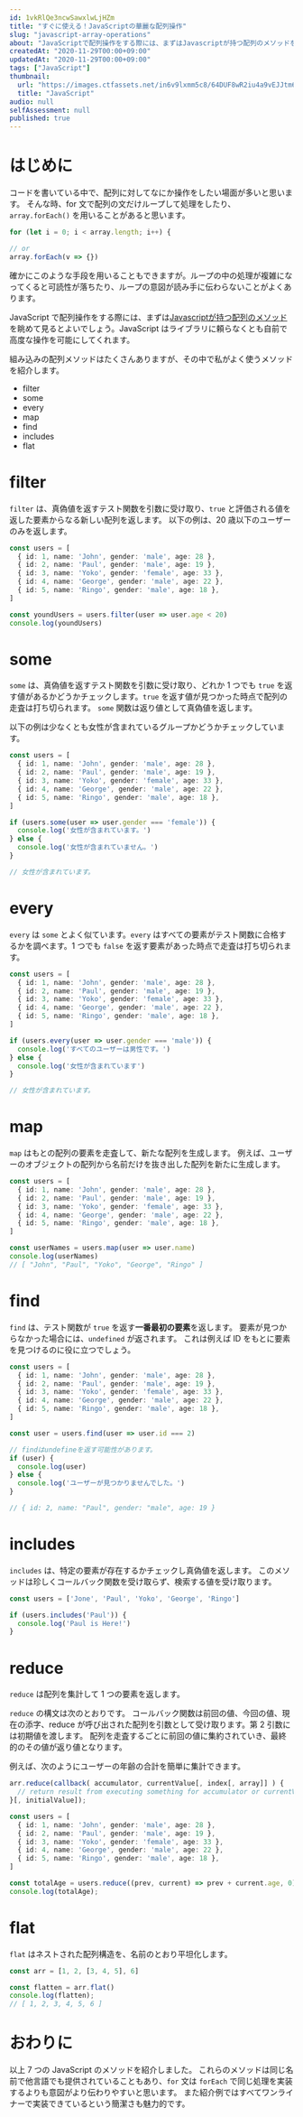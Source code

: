 ```yaml
---
id: 1vkRlQe3ncwSawxlwLjHZm
title: "すぐに使える！JavaScriptの華麗な配列操作"
slug: "javascript-array-operations"
about: "JavaScriptで配列操作をする際には、まずはJavascriptが持つ配列のメソッドを眺めて見るとよいでしょう。JavaScriptはライブラリに頼らなくとも自前で高度な操作を可能にしてくれます。  組み込みの配列メソッドはたくさんありますが、その中で私がよく使うメソッドを紹介します。"
createdAt: "2020-11-29T00:00+09:00"
updatedAt: "2020-11-29T00:00+09:00"
tags: ["JavaScript"]
thumbnail:
  url: "https://images.ctfassets.net/in6v9lxmm5c8/64DUF8wR2iu4a9vEJJtm6t/d8cb5ccd5a4e1b9bf6f5a7e02c306c8f/javascript.png"
  title: "JavaScript"
audio: null
selfAssessment: null
published: true
---
```

# はじめに

コードを書いている中で、配列に対してなにか操作をしたい場面が多いと思います。
そんな時、for 文で配列の文だけループして処理をしたり、`array.forEach()` を用いることがあると思います。

```ts
for (let i = 0; i < array.length; i++) {

// or 
array.forEach(v => {})
```

確かにこのような手段を用いることもできますが。ループの中の処理が複雑になってくると可読性が落ちたり、ループの意図が読み手に伝わらないことがよくあります。

JavaScript で配列操作をする際には、まずは[Javascriptが持つ配列のメソッド](https://developer.mozilla.org/ja/docs/Web/JavaScript/Reference/Global_Objects/Array)を眺めて見るとよいでしょう。JavaScript はライブラリに頼らなくとも自前で高度な操作を可能にしてくれます。

組み込みの配列メソッドはたくさんありますが、その中で私がよく使うメソッドを紹介します。

- filter
- some
- every
- map
- find
- includes
- flat

# filter

`filter` は、真偽値を返すテスト関数を引数に受け取り、`true` と評価される値を返した要素からなる新しい配列を返します。
以下の例は、20 歳以下のユーザーのみを返します。

```typescript
const users = [
  { id: 1, name: 'John', gender: 'male', age: 28 },
  { id: 2, name: 'Paul', gender: 'male', age: 19 },
  { id: 3, name: 'Yoko', gender: 'female', age: 33 },
  { id: 4, name: 'George', gender: 'male', age: 22 },
  { id: 5, name: 'Ringo', gender: 'male', age: 18 },
]

const youndUsers = users.filter(user => user.age < 20)
console.log(youndUsers)

```

# some

`some` は、真偽値を返すテスト関数を引数に受け取り、どれか 1 つでも `true` を返す値があるかどうかチェックします。`true` を返す値が見つかった時点で配列の走査は打ち切られます。
`some` 関数は返り値として真偽値を返します。

以下の例は少なくとも女性が含まれているグループかどうかチェックしています。

```typescript
const users = [
  { id: 1, name: 'John', gender: 'male', age: 28 },
  { id: 2, name: 'Paul', gender: 'male', age: 19 },
  { id: 3, name: 'Yoko', gender: 'female', age: 33 },
  { id: 4, name: 'George', gender: 'male', age: 22 },
  { id: 5, name: 'Ringo', gender: 'male', age: 18 },
]

if (users.some(user => user.gender === 'female')) {
  console.log('女性が含まれています。')
} else {
  console.log('女性が含まれていません。')
}

// 女性が含まれています。
```

# every

`every` は `some` とよく似ています。`every` はすべての要素がテスト関数に合格するかを調べます。1 つでも `false` を返す要素があった時点で走査は打ち切られます。

```typescript
const users = [
  { id: 1, name: 'John', gender: 'male', age: 28 },
  { id: 2, name: 'Paul', gender: 'male', age: 19 },
  { id: 3, name: 'Yoko', gender: 'female', age: 33 },
  { id: 4, name: 'George', gender: 'male', age: 22 },
  { id: 5, name: 'Ringo', gender: 'male', age: 18 },
]

if (users.every(user => user.gender === 'male')) {
  console.log('すべてのユーザーは男性です。')
} else {
  console.log('女性が含まれています')
}

// 女性が含まれています。
```

# map

`map` はもとの配列の要素を走査して、新たな配列を生成します。
例えば、ユーザーのオブジェクトの配列から名前だけを抜き出した配列を新たに生成します。

```typescript
const users = [
  { id: 1, name: 'John', gender: 'male', age: 28 },
  { id: 2, name: 'Paul', gender: 'male', age: 19 },
  { id: 3, name: 'Yoko', gender: 'female', age: 33 },
  { id: 4, name: 'George', gender: 'male', age: 22 },
  { id: 5, name: 'Ringo', gender: 'male', age: 18 },
]

const userNames = users.map(user => user.name)
console.log(userNames)
// [ "John", "Paul", "Yoko", "George", "Ringo" ]
```

# find

`find` は、テスト関数が `true` を返す**一番最初の要素**を返します。
要素が見つからなかった場合には、`undefined` が返されます。
これは例えば ID をもとに要素を見つけるのに役に立つでしょう。

```typescript
const users = [
  { id: 1, name: 'John', gender: 'male', age: 28 },
  { id: 2, name: 'Paul', gender: 'male', age: 19 },
  { id: 3, name: 'Yoko', gender: 'female', age: 33 },
  { id: 4, name: 'George', gender: 'male', age: 22 },
  { id: 5, name: 'Ringo', gender: 'male', age: 18 },
]

const user = users.find(user => user.id === 2)

// findはundefineを返す可能性があります。
if (user) {
  console.log(user)
} else {
  console.log('ユーザーが見つかりませんでした。')
}

// { id: 2, name: "Paul", gender: "male", age: 19 }
```

# includes

`includes` は、特定の要素が存在するかチェックし真偽値を返します。
このメソッドは珍しくコールバック関数を受け取らず、検索する値を受け取ります。

```typescript
const users = ['Jone', 'Paul', 'Yoko', 'George', 'Ringo']

if (users.includes('Paul')) {
  console.log('Paul is Here!')
}
```

# reduce

`reduce` は配列を集計して 1 つの要素を返します。

`reduce` の構文は次のとおりです。
コールバック関数は前回の値、今回の値、現在の添字、reduce が呼び出された配列を引数として受け取ります。第 2 引数には初期値を渡します。
配列を走査するごとに前回の値に集約されていき、最終的のその値が返り値となります。

例えば、次のようにユーザーの年齢の合計を簡単に集計できます。
```js
arr.reduce(callback( accumulator, currentValue[, index[, array]] ) {
  // return result from executing something for accumulator or currentValue
}[, initialValue]);
```

```typescript
const users = [
  { id: 1, name: 'John', gender: 'male', age: 28 },
  { id: 2, name: 'Paul', gender: 'male', age: 19 },
  { id: 3, name: 'Yoko', gender: 'female', age: 33 },
  { id: 4, name: 'George', gender: 'male', age: 22 },
  { id: 5, name: 'Ringo', gender: 'male', age: 18 },
]

const totalAge = users.reduce((prev, current) => prev + current.age, 0)
console.log(totalAge);
```

# flat

`flat` はネストされた配列構造を、名前のとおり平坦化します。

```typescript
const arr = [1, 2, [3, 4, 5], 6]

const flatten = arr.flat()
console.log(flatten);
// [ 1, 2, 3, 4, 5, 6 ]
```

# おわりに

以上 7 つの JavaScript のメソッドを紹介しました。
これらのメソッドは同じ名前で他言語でも提供されていることもあり、`for` 文は `forEach` で同じ処理を実装するよりも意図がより伝わりやすいと思います。
また紹介例ではすべてワンライナーで実装できているという簡潔さも魅力的です。
